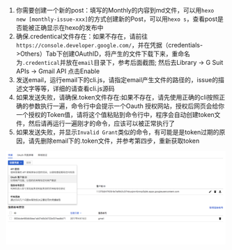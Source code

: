 1. 你需要创建一个新的post：填写的Monthly的内容到md文件，可以用`hexo new [monthly-issue-xxx]`的方式创建新的Post，可以用`hexo s`，查看post是否能被正确显示在hexo的发布中
2. 确保.credentical文件存在：如果不存在，请前往`https://console.developer.google.com/`，并在凭据（credentials->Others）Tab下创建OAuthID，将产生的文件下载下来，重命名为`.credentical`并放在`email`目录下，参考后面截图; 然后去Library -> G Suit APIs -> Gmail API 点击Enable
3. 发送email，运行email下的cli.js，请指定email产生文件的路径的，issue的描述文字等等，详细的请查看cli.js源码 
4. 如果发送失败，请确保.token文件存在:如果不存在，请先使用正确的cli按照正确的参数执行一遍，命令行中会提示一个Oauth 授权网站，授权后网页会给你一个授权的Token值，请将这个值粘贴到命令行中，程序会自动创建token文件，然后请再运行一遍刚才的命令，应该可以被正常执行了
5. 如果发送失败，并显示`Invalid Grant`类似的命令，有可能是是token过期的原因，请先删除email下的.token文件，并参考第四步，重新获取token

![](../assets/oauth-screenshot.png)